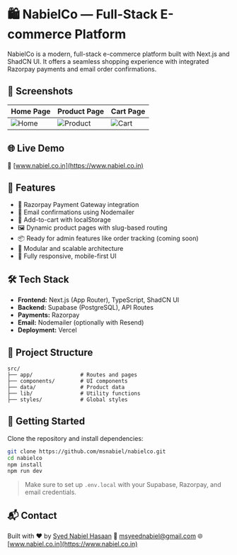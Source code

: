 
# 🛍️ NabielCo — Full-Stack E-commerce Platform

NabielCo is a modern, full-stack e-commerce platform built with Next.js and ShadCN UI. It offers a seamless shopping experience with integrated Razorpay payments and email order confirmations.


## 📸 Screenshots

| Home Page                     | Product Page                        | Cart Page                     |
| ----------------------------- | ----------------------------------- | ----------------------------- |
| ![Home](screenshots/home.png) | ![Product](screenshots/product.png) | ![Cart](screenshots/cart.png) |

## 🌐 Live Demo

🔗 [www.nabiel.co.in](https://www.nabiel.co.in)

## 🚀 Features

- 🔐 Razorpay Payment Gateway integration
- 📧 Email confirmations using Nodemailer
- 🛒 Add-to-cart with localStorage
- 🖼️ Dynamic product pages with slug-based routing
- 📦 Ready for admin features like order tracking (coming soon)
- 🧩 Modular and scalable architecture
- 📱 Fully responsive, mobile-first UI

## 🛠️ Tech Stack

- **Frontend:** Next.js (App Router), TypeScript, ShadCN UI
- **Backend:** Supabase (PostgreSQL), API Routes
- **Payments:** Razorpay
- **Email:** Nodemailer (optionally with Resend)
- **Deployment:** Vercel

## 📂 Project Structure

```
src/
├── app/               # Routes and pages
├── components/        # UI components
├── data/              # Product data
├── lib/               # Utility functions
├── styles/            # Global styles
```


## 🧪 Getting Started

Clone the repository and install dependencies:

```bash
git clone https://github.com/msnabiel/nabielco.git
cd nabielco
npm install
npm run dev
````

> Make sure to set up `.env.local` with your Supabase, Razorpay, and email credentials.


## 📬 Contact

Built with ❤️ by [Syed Nabiel Hasaan](https://www.linkedin.com/in/msnabiel/)
📧 [msyeednabiel@gmail.com](mailto:msyeednabiel@gmail.com)
🌐 [www.nabiel.co.in](https://www.nabiel.co.in)

